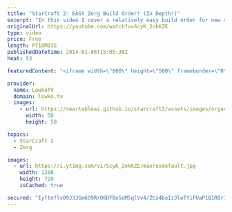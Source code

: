 ```yaml
---
title: "StarCraft 2: EASY Zerg Build Order! (In Depth!)"
excerpt: "In this video I cover a relatively easy build order for new or returning Zerg players for StarCraft 2: Heart of the Swarm. This build order is relatively easy to execute after a few hours of practice and will allow you to beat your opponents.  14 Spawning Pool 15 Hatchery 15 Queen 17 Overlord 2x Zerglings"
originalUrl: https://youtube.com/watch?v=ScyK_2okKZE
type: video
price: Free
length: PT10M33S
publishedDateTime: 2014-01-06T15:05:30Z
heat: 53

featuredContent: "<iframe width=\"800\" height=\"500\" frameborder=\"0\" src=\"https://www.youtube.com/embed/ScyK_2okKZE\" allow=\"accelerometer; autoplay; encrypted-media; gyroscope; picture-in-picture\" allowfullscreen></iframe>"

provider:
  name: LowkoTV
  domain: lowko.tv
  images:
    - url: https://smartableai.github.io/starcraft2/assets/images/organizations/lowko.tv-50x50.jpg
      width: 50
      height: 50

topics:
  - StarCraft 2
  - Zerg

images:
  - url: https://i.ytimg.com/vi/ScyK_2okKZE/maxresdefault.jpg
    width: 1280
    height: 720
    isCached: true

secured: "Iyfteflv09J3JGm6O9RrO6DFBoSoM5qlVv4/ZUz4boIzJloTfiFUaP1Q1R8rI+lowA9iNJwgIIxrWTJMNncih0G0dIvx69LouiGsKF7mDnHVW5AM/VfvbuphtnTBEaOuGxydRmquuh86bPBItyYBpc4faHkVT2e+angtBeHyH9Bob+kCcHzbKE4WdN0UMtDuqfLmtDsJBDPjiTYfC3uVtq77XXKyczGLc9/vBOPX7NaXUpUpw4Gg/X9bPQxYpVjG/CAehvPLvqRAQtIXHHum3JAw86f9xj+OlLlOzrukC4HZYjqFUJJpaxsRYioO9ip3q3BgsH/G93FeXcGrXIS5h1Ti/MNkqPnLUtUt3pQXDClwkhF0lwK230z/M2B8u96equED/0ctSpgoeq/URRVYDQDz7Gv285POWQDD8Eyb5tBVqT7LfWjIv2jUmsYCn2V2;HBBInzwEVqBnikvm3QjnQg=="
---
```


